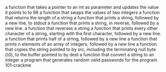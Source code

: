 a function that takes a pointer to an int as parameter and updates the value it points to to 98
a function that swaps the values of two integers
 a function that returns the length of a string
a function that prints a string, followed by a new line, to stdout
 a function that prints a string, in reverse, followed by a new line.
 a function that reverses a string
a function that prints every other character of a string, starting with the first character, followed by a new line.
a function that prints half of a string, followed by a new line
a function that prints n elements of an array of integers, followed by a new line
a function that copies the string pointed to by src, including the terminating null byte (\0), to the buffer pointed to by dest
 a function that convert a string to an integer
a program that generates random valid passwords for the program 101-crackme

